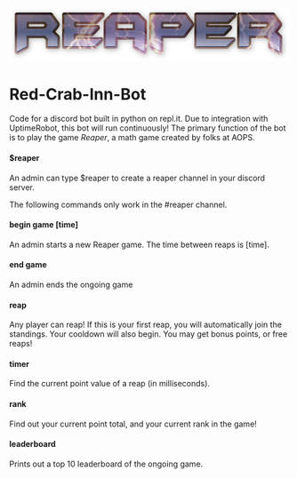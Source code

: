 ![Reaper Logo](reaper.png)

# Red-Crab-Inn-Bot
Code for a discord bot built in python on repl.it. Due to integration with UptimeRobot, this bot will run continuously!
The primary function of the bot is to play the game *Reaper*, a math game created by folks at AOPS.

#### $reaper
An admin can type $reaper to create a reaper channel in your discord server.

The following commands only work in the #reaper channel.
#### begin game [time]
An admin starts a new Reaper game. The time between reaps is [time].

#### end game
An admin ends the ongoing game

#### reap
Any player can reap! If this is your first reap, you will automatically join the standings. Your cooldown will also begin.
You may get bonus points, or free reaps!

#### timer
Find the current point value of a reap (in milliseconds).

#### rank
Find out your current point total, and your current rank in the game!


#### leaderboard
Prints out a top 10 leaderboard of the ongoing game.

